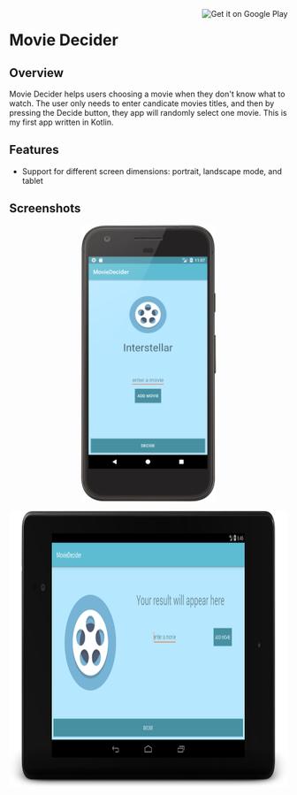 <a href='https://play.google.com/store/apps/details?id=com.migcavero.moviedecider' target='_blank' align="right">
<img align="right" height='36' src='https://s20.postimg.org/muzx3w4jh/google_play_badge.png' alt='Get it on Google Play' /></a>

# Movie Decider

## Overview
Movie Decider helps users choosing a movie when they don't know what to watch. The user only needs to enter candicate movies titles, 
and then by pressing the Decide button, they app will randomly select one movie. This is my first app written in Kotlin.

## Features
- Support for different screen dimensions: portrait, landscape mode, and tablet

## Screenshots
<p align="center">
<img src="screenshots/raw/main-screen.png" height="500" alt="Screenshot"/>
</p>
<img src="screenshots/raw/main-tablet.png" height="500" alt="Screenshot"/>
